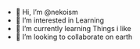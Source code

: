 - 👋 Hi, I’m @nekoism
- 👀 I’m interested in Learning
- 🌱 I’m currently learning Things i like
- 💞️ I’m looking to collaborate on earth

<!---
nekoism/nekoism is a ✨ special ✨ repository because its `README.md` (this file) appears on your GitHub profile.
You can click the Preview link to take a look at your changes.
--->
